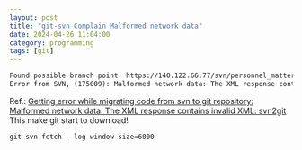 ```yaml
---
layout: post
title: "git-svn Complain Malformed network data"
date: 2024-04-26 11:04:00
category: programming
tags: [git]
---
```


```xml
Found possible branch point: https://140.122.66.77/svn/personnel_matters/PdbLib => https://140.122.66.77/svn/personnel_matters/PbdLib, 206  
Error from SVN, (175009): Malformed network data: The XML response contains invalid XML: Malformed XML: no element found at line 1
```


Ref.:  [Getting error while migrating code from svn to git repository: Malformed network data: The XML response contains invalid XML: svn2git](https://stackoverflow.com/questions/38071052/getting-error-while-migrating-code-from-svn-to-git-repository-malformed-network)   
This make git start to download!  
```shell
git svn fetch --log-window-size=6000
```



[jekyll]: http://jekyllrb.com
[jekyll-gh]: https://github.com/jekyll/jekyll
[jekyll-help]: https://github.com/jekyll/jekyll-help

